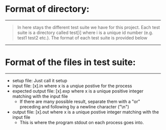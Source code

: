 # Format of directory:
---

> In here stays the different test suite we have for this project. 
> Each test suite is a directory called test[i] where i is a unique id number (e.g. test1 test2 etc.).
> The format of each test suite is provided below

---
# Format of the files in test suite:
---
  * setup file: Just call it setup
  * input file: [x].in where x is a unqiue postive for the process
  * expected output file: [x].exp where x is a unique positive integer matching with the input file
  	* If there are many possible result, separate them with a "or" preceding and following by a newline character ("\n")
  * output file: [x].out where x is a unique postive integer matching with the input file
    * This is where the program stdout on each process goes into.
